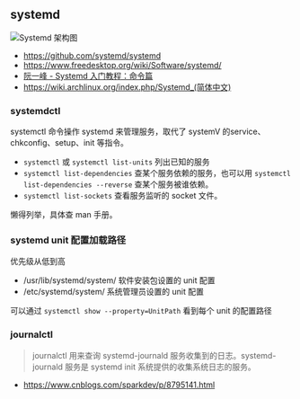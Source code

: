 ## systemd

![Systemd 架构图](http://www.ruanyifeng.com/blogimg/asset/2016/bg2016030703.png)

- https://github.com/systemd/systemd
- https://www.freedesktop.org/wiki/Software/systemd/
- [阮一峰 - Systemd 入门教程：命令篇](http://www.ruanyifeng.com/blog/2016/03/systemd-tutorial-commands.html)
- https://wiki.archlinux.org/index.php/Systemd_(简体中文)

### systemdctl

systemctl 命令操作 systemd 来管理服务，取代了 systemV 的service、chkconfig、setup、init 等指令。

- `systemctl` 或 `systemctl list-units` 列出已知的服务
- `systemctl list-dependencies` 查某个服务依赖的服务，也可以用 `systemctl list-dependencies --reverse` 查某个服务被谁依赖。
- `systemctl list-sockets` 查看服务监听的 socket 文件。

懒得列举，具体查 man 手册。

### systemd unit 配置加载路径

优先级从低到高

- /usr/lib/systemd/system/ 软件安装包设置的 unit 配置
- /etc/systemd/system/     系统管理员设置的 unit 配置

可以通过 `systemctl show --property=UnitPath` 看到每个 unit 的配置路径

### journalctl

> journalctl 用来查询 systemd-journald 服务收集到的日志。systemd-journald 服务是 systemd init 系统提供的收集系统日志的服务。

- https://www.cnblogs.com/sparkdev/p/8795141.html
